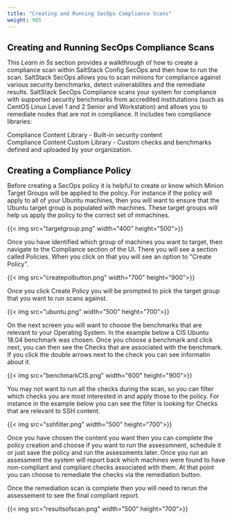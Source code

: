 ```yaml
---
title: "Creating and Running SecOps Compliance Scans"
weight: 905
---
```


<h1 style="color:black;font-size:20px;">Creating and Running SecOps Compliance Scans</h1>

This <i>Learn in 5s</i> section provides a walkthrough of how to create a compliance scan within SaltStack Config SecOps and then how to run the scan. SaltStack SecOps allows you to scan minions for compliance against various security benchmarks, detect vulnerabilites and the remediate results. SaltStack SecOps Compliance scans your system for compliance with supported security benchmarks from accredited institutations (such as CentOS Linux Level 1 and 2 Senior and Workstation) and allows you to remediate nodes that are not in compliance. It includes two compliance libraries:
<br>

Compliance Content Library - Built-in security content<br>
Compliance Content Custom Library - Custom checks and benchmarks defined and uploaded by your organization.
<br>
<h1 style="color:black;font-size:20px;">Creating a Compliance Policy</h1>

Before creating a SecOps policy it is helpful to create or know which Minion Target Groups will be applied to the policy. For instance if the policy will apply to all of your Ubuntu machines, then you will want to ensure that the Ubuntu target group is populated with machines. These target groups will help us apply the policy to the correct set of mmachines.

{{< img src="targetgroup.png" width="400" height="500">}}

Once you have identified which group of machines you want to target, then navigate to the Compliance section of the UI. There you will see a section called Policies. When you click on that you will see an option to "Create Policy".


{{< img src="createpolbutton.png" width="700" height="900">}}

Once you click Create Policy you will be prompted to pick the target group that you want to run scans against.

{{< img src="ubuntu.png" width="500" height="700">}}

On the next screen you will want to choose the benchmarks that are relevant to your Operating System. In the example below a CIS Ubuntu 18.04 benchmark was chosen. Once you choose a benchmark and click next, you can then see the Checks that are associated with the benchmark. If you click the double arrows next to the check you can see informatin about it.


{{< img src="benchmarkCIS.png" width="600" height="900">}}

You may not want to run all the checks during the scan, so you can filter which checks you are most interested in and apply those to the policy. For instance in the example below you can see the filter is looking for Checks that are relevant to SSH content.

{{< img src="sshfilter.png" width="500" height="700">}}

Once you have chosen the content you want then you can complete the policy creation and choose if you want to run the assessmnent, schedule it or just save the policy and run the assessments later. Once you run an assessment the system will report back which machines were found to have non-compliant and compliant checks associated with them. At that point you can choose to remediate the checks via the remediation button.



Once the remediation scan is complete then you will need to rerun the assessement to see the final compliant report. 

{{< img src="resultsofscan.png" width="500" height="700">}}